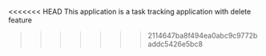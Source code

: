 <<<<<<< HEAD
This application is a task tracking application with delete feature

>>>>>>> 2114647ba8f494ea0abc9c9772baddc5426e5bc8
